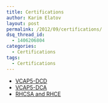 ```yaml
---
title: Certifications
author: Karim Elatov
layout: post
permalink: /2012/09/certifications/
dsq_thread_id:
  - 1406206804
categories:
  - Certifications
tags:
  - Certifications
---
```

- [VCAP5-DCD](/2012/08/vcap5-dcd/)
- [VCAP5-DCA](/2012/09/vcap5-dca/)
- [RHCSA and RHCE](/2012/12/rhcsa-and-rhce-study-guide/)

